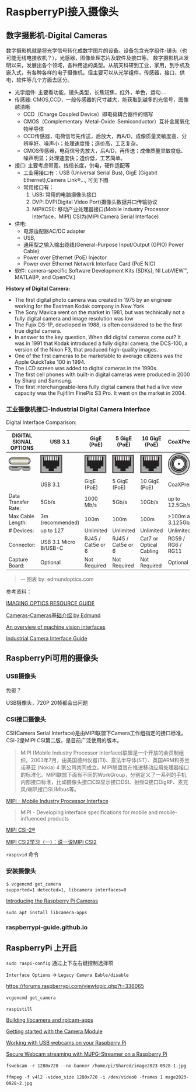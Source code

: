 # RaspberryPi接入摄像头

## 数字摄影机-Digital Cameras


数字摄影机就是将光学信号转化成数字图片的设备。设备包含光学组件-镜头（也可能无线电接收机？），光感器，图像处理芯片及软件及接口等。
数字摄影机从发明以来，发展出各个领域，各种用途的类型。从航天科研到工业，家用，到手机及嵌入式，有各种各样的电子摄像机。但主要可以从光学组件，传感器，接口，供电，软件等几个方面去区分。

* 光学组件: 主要看功能，镜头类型，长焦短焦，红外，单色，运动....
* 传感器: CMOS,CCD，一般传感器的尺寸越大，能获取到越多的光信号，图像越清晰
	- CCD（Charge Coupled Device）即电荷耦合器件的缩写
	- CMOS（Complementary Metal-Oxide Semiconductor）互补金属氧化物半导体
	- CCD传感器，电荷信号先传送，后放大，再A/D，成像质量灵敏度高、分辨率好、噪声小；处理速度慢；造价高，工艺复杂。
	- CMOS传感器，电荷信号先放大，后A/D，再传送；成像质量灵敏度低、噪声明显；处理速度快；造价低，工艺简单。
* 接口: 主要考虑带宽，线缆长度，供电，硬件适配等
	- 工业用接口有：USB (Universal Serial Bus), GigE (Gigabit Ethernet),Camera Link®..., 可见下图
	- 常用接口有：
		1. USB: 常用的电脑摄像头接口
		2. DVP: DVP(Digital Video Port)摄像头数据并口传输协议
		3. MIPI(CSI): 移动产业处理器接口(Mobile Industry Processor Interface，MIPI) CSI为(MIPI Camera Serial Interface)
* 供电: 
	- 电源适配器AC/DC adapter
	- USB,
	- 通用型之输入输出缆线(General-Purpose Input/Output (GPIO) Power Cable)
	- Power over Ethernet (PoE) Injector
	- Power over Ethernet Network Interface Card (PoE NIC)
* 软件: camera-specific Software Development Kits (SDKs), NI LabVIEW™, MATLAB®, and OpenCV.)

**History of Digital Camera:**
>
- The first digital photo camera was created in 1975 by an engineer working for the Eastman Kodak company in New York
- The Sony Mavica went on the market in 1981, but was technically not a fully digital camera and image resolution was low
- The Fujix DS-1P, developed in 1988, is often considered to be the first true digital camera. 
- In answer to the key question, When did digital cameras come out? It was in 1991 that Kodak introduced a fully digital camera, the DCS-100, a version of the Nikon F3, that produced high-quality images.
- One of the first cameras to be marketable to average citizens was the Apple QuickTake 100 in 1994.
- The LCD screen was added to digital cameras in the 1990s.
- The first cell phones with built-in digital cameras were produced in 2000 by Sharp and Samsung.
- The first interchangeable-lens fully digital camera that had a live view capacity was the Fujifilm FinePix S3 Pro. It went on the market in 2004. 

###  工业摄像机接口-Industrial Digital Camera Interface 

Digital Interface Comparison:

|DIGITAL SIGNAL OPTIONS | USB 3.1 | GigE (PoE) | 5 GigE (PoE) | 10 GigE (PoE) | CoaXPress | Camera Link|
| ----------- | -------- | -------- | -------- | -------- | -------- | -------- |
| <div> <img src="../images/RaspberryPi/RaspberryPi接入摄像头/cameras-tb1-1a.svg" alt="USB 3" width="60"/> <img src="../images/RaspberryPi/RaspberryPi接入摄像头/cameras-tb1-1b.svg" alt="USB 3" width="60"/> </div> | <img src="../images/RaspberryPi/RaspberryPi接入摄像头/cameras-tb1-2-3-4.svg" alt="GigE" width="60"/> | <img src="../images/RaspberryPi/RaspberryPi接入摄像头/cameras-tb1-2-3-4.svg" alt="GigE" width="60"/> | <img src="../images/RaspberryPi/RaspberryPi接入摄像头/cameras-tb1-2-3-4.svg" alt="GigE" width="60"/> | <img src="../images/RaspberryPi/RaspberryPi接入摄像头/cameras-tb1-2-3-4.svg" alt="GigE" width="60"/> | <img src="../images/RaspberryPi/RaspberryPi接入摄像头/cameras-tb1-5.svg" alt="CoaXPress" width="60"/> | <img src="../images/RaspberryPi/RaspberryPi接入摄像头/cameras-tb1-6.svg" alt="CoaXPress" width="60"/> |
||  USB 3.1 | GigE (PoE) | 5 GigE (PoE) | 10 GigE (PoE) | CoaXPress | Camera Link®|
|Data Transfer Rate: | 5Gb/s | 1000 Mb/s | 5Gb/s | 10Gb/s | up to 12.5Gb/s | up to 6.8Gb/s|
|Max Cable Length: | 3m (recommended) | 100m | 100m | 100m | >100m at 3.125Gb/s | 10m|
|# Devices: | up to 127 | Unlimited | Unlimited | Unlimited | Unlimited | 1|
|Connector: | USB 3.1 Micro B/USB-C | RJ45 / Cat5e or 6 | RJ45 / Cat5e or 6 | Cat7 or Optical Cabling | RG59 / RG6 / RG11 | 26pin|
|Capture Board: | Optional | Not Required | Not Required | Not Required | Optional | Required|

> -- 图表 by: edmundoptics.com

参考资料：

[IMAGING OPTICS RESOURCE GUIDE](https://www.edmundoptics.com/knowledge-center/industry-expertise/imaging-optics/imaging-resource-guide/)

[Cameras-Cameras基础介绍 by Edmund](https://www.edmundoptics.com/knowledge-center/application-notes/imaging/camera-types-and-interfaces-for-machine-vision-applications/)

[An overview of machine vision interfaces](https://www.jai.com/machine-vision-interfaces#embedded-vision)

[Industrial Camera Interface Guide](https://www.lumenera.com/media/wysiwyg/documents/casestudies/Guide_to_Camera_Interfaces.pdf)


## RaspberryPi可用的摄像头

### USB摄像头

免驱？

USB摄像头，720P 20帧都会出问题

### CSI接口摄像头


CSI(Camera Serial Interface)是由MIPI联盟下Camera工作组指定的接口标准。CSI-2是MIPI CSI第二版，是目前广泛使用的版本。

> MIPI (Mobile Industry Processor Interface)联盟是一个开放的会员制组织。2003年7月，由美国德州仪器(TI)、意法半导体(ST）、英国ARM和芬兰诺基亚 (Nokia) 4
家公司共同成立。MIPl联盟旨在推进移动应用处理器接口的标淮化。MIPI联盟下面有不同的WorkGroup，分别定义了一系列的手机内部接口标淮，比如摄像头接口CSl显示接口DSI、射频Q接口DigRF、麦克风/喇叭接口SLIMbus等。

[MIPI - Mobile Industry Processor Interface](https://www.mipi.org)

> MIPI - Developing interface specifications for mobile and mobile-influenced products

[MIPI CSI-2®](https://www.mipi.org/specifications/csi-2)

[MIPI CSI2学习（一）：说一说MIPI CSI2](https://blog.csdn.net/u011652362/article/details/81741134)

`raspivid` 命令


### 安装摄像头

```
$ vcgencmd get_camera
supported=1 detected=1, libcamera interfaces=0
```


[Introducing the Raspberry Pi Cameras](https://www.raspberrypi.com/documentation/computers/camera_software.html#introducing-the-raspberry-pi-cameras)

`sudo apt install libcamera-apps`


### raspberrypi-guide.github.io


## RaspberryPi 上开启

`sudo raspi-config` 通过上下左右键控制选择项

`Interface Options` -> `Legacy Camera Eable/disable`

https://forums.raspberrypi.com/viewtopic.php?t=336065

`vcgencmd get_camera`
 
`raspistill`

[Building libcamera and rpicam-apps](https://www.raspberrypi.com/documentation/computers/camera_software.html#building-libcamera-and-rpicam-apps)

[Getting started with the Camera Module](https://projects.raspberrypi.org/en/projects/getting-started-with-picamera/0)

[Working with USB webcams on your Raspberry Pi](https://raspberrypi-guide.github.io/electronics/using-usb-webcams)

[Secure Webcam streaming with MJPG-Streamer on a Raspberry Pi](https://www.sigmdel.ca/michel/ha/rpi/streaming_en.html)

`fswebcam -r 1280x720 --no-banner /home/pi/Shared/image2023-0928-1.jpg`


`ffmpeg -f v4l2 -video_size 1280x720 -i /dev/video0 -frames 1 mage2023-0928-2.jpg`

